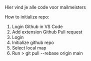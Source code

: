 Hier vind je alle code voor mailmeisters

How to initialize repo:

1. Login Github in VS Code
2. Add extension Github Pull request
3. Login
4. Initialize github repo
5. Select local map
6. Run > git pull --rebase origin main

